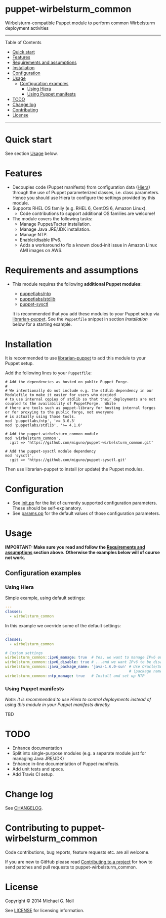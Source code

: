 # puppet-wirbelsturm_common

Wirbelsturm-compatible Puppet module to perform common Wirbelsturm deployment activities

---

Table of Contents

* <a href="#quickstart">Quick start</a>
* <a href="#features">Features</a>
* <a href="#requirements">Requirements and assumptions</a>
* <a href="#installation">Installation</a>
* <a href="#configuration">Configuration</a>
* <a href="#usage">Usage</a>
    * <a href="#configuration-examples">Configuration examples</a>
        * <a href="#hiera">Using Hiera</a>
        * <a href="#manifests">Using Puppet manifests</a>
* <a href="#todo">TODO</a>
* <a href="#changelog">Change log</a>
* <a href="#contributing">Contributing</a>
* <a href="#license">License</a>

---

<a name="quickstart"></a>

# Quick start

See section [Usage](#usage) below.


<a name="features"></a>

# Features

* Decouples code (Puppet manifests) from configuration data ([Hiera](http://docs.puppetlabs.com/hiera/1/)) through the
  use of Puppet parameterized classes, i.e. class parameters.  Hence you should use Hiera to configure the settings
  provided by this module.
* Supports RHEL OS family (e.g. RHEL 6, CentOS 6, Amazon Linux).
    * Code contributions to support additional OS families are welcome!
* The module covers the following tasks:
    * Manage Puppet/Facter installation.
    * Manage Java JRE/JDK installation.
    * Manage NTP.
    * Enable/disable IPv6.
    * Adds a workaround to fix a known cloud-init issue in Amazon Linux AMI images on AWS.


<a name="requirements"></a>

# Requirements and assumptions

* This module requires the following **additional Puppet modules**:

    * [puppetlabs/ntp](https://github.com/puppetlabs/puppetlabs-ntp)
    * [puppetlabs/stdlib](https://github.com/puppetlabs/puppetlabs-stdlib)
    * [puppet-sysctl](https://github.com/miguno/puppet-sysctl)

  It is recommended that you add these modules to your Puppet setup via
  [librarian-puppet](https://github.com/rodjek/librarian-puppet).  See the `Puppetfile` snippet in section
  _Installation_ below for a starting example.


<a name="installation"></a>

# Installation

It is recommended to use [librarian-puppet](https://github.com/rodjek/librarian-puppet) to add this module to your
Puppet setup.

Add the following lines to your `Puppetfile`:

```
# Add the dependencies as hosted on public Puppet Forge.
#
# We intentionally do not include e.g. the stdlib dependency in our Modulefile to make it easier for users who decided
# to use internal copies of stdlib so that their deployments are not coupled to the availability of PuppetForge.  While
# there are tools such as puppet-library for hosting internal forges or for proxying to the public forge, not everyone
# is actually using those tools.
mod 'puppetlabs/ntp', '>= 3.0.3'
mod 'puppetlabs/stdlib', '>= 4.1.0'

# Add the puppet-wirbelsturm_common module
mod 'wirbelsturm_common',
  :git => 'https://github.com/miguno/puppet-wirbelsturm_common.git'

# Add the puppet-sysctl module dependency
mod 'sysctl',
  :git => 'https://github.com/miguno/puppet-sysctl.git'
```

Then use librarian-puppet to install (or update) the Puppet modules.


<a name="configuration"></a>

# Configuration

* See [init.pp](manifests/init.pp) for the list of currently supported configuration parameters.  These should be self-explanatory.
* See [params.pp](manifests/params.pp) for the default values of those configuration parameters.


<a name="usage"></a>

# Usage

**IMPORTANT: Make sure you read and follow the [Requirements and assumptions](#requirements) section above.**
**Otherwise the examples below will of course not work.**


<a name="configuration-examples"></a>

## Configuration examples


<a name="hiera"></a>

### Using Hiera

Simple example, using default settings:

```yaml
---
classes:
  - wirbelsturm_common
```

In this example we override some of the default settings:

```yaml
---
classes:
  - wirbelsturm_common

# Custom settings
wirbelsturm_common::ipv6_manage: true  # Yes, we want to manage IPv6 on this machine...
wirbelsturm_common::ipv6_disable: true # ...and we want IPv6 to be disabled
wirbelsturm_common::java_package_name: 'java-1.6.0-sun' # Use Oracle/Sun JRE 6
                                                        # (package name as used on RHEL 6 OS family)
wirbelsturm_common::ntp_manage: true   # Install and set up NTP
```

<a name="manifests"></a>

### Using Puppet manifests

_Note: It is recommended to use Hiera to control deployments instead of using this module in your Puppet manifests_
_directly._

TBD


<a name="todo"></a>

# TODO

* Enhance documentation
* Split into single-purpose modules (e.g. a separate module just for managing Java JRE/JDK)
* Enhance in-line documentation of Puppet manifests.
* Add unit tests and specs.
* Add Travis CI setup.


<a name="changelog"></a>

# Change log

See [CHANGELOG](CHANGELOG.md).


<a name="contributing"></a>

# Contributing to puppet-wirbelsturm_common

Code contributions, bug reports, feature requests etc. are all welcome.

If you are new to GitHub please read [Contributing to a project](https://help.github.com/articles/fork-a-repo) for how
to send patches and pull requests to puppet-wirbelsturm_common.


<a name="license"></a>

# License

Copyright © 2014 Michael G. Noll

See [LICENSE](LICENSE) for licensing information.
